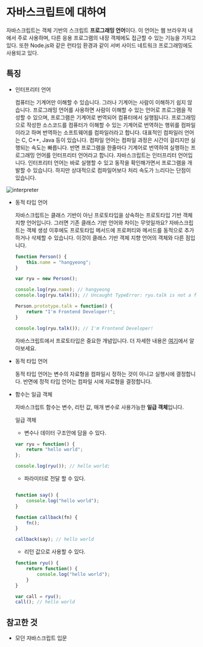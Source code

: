 # 자바스크립트에 대하여

자바스크립트는 객체 기반의 스크립트 **프로그래밍 언어**이다. 이 언어는 웹 브라우저 내에서 주로 사용하며, 다른 응용 프로그램의 내장 객체에도 접근할 수 있는 기능을 가지고 있다. 또한 Node.js와 같은 런타임 환경과 같이 서버 사이드 네트워크 프로그래밍에도 사용되고 있다.

## 특징

- 인터프리터 언어

    컴퓨터는 기계어만 이해할 수 있습니다. 그러나 기계어는 사람이 이해하기 쉽지 않습니다. 프로그래밍 언어를 사용하면 사람이 이해할 수 있는 언어로 프로그램을 작성할 수 있으며, 프로그램은 기계어로 번역되어 컴퓨터에서 실행됩니다. 프로그래밍으로 작성한 소스코드를 컴퓨터가 이해할 수 있는 기계어로 번역하는 행위를 컴파일이라고 하며 번역하는 소프트웨어를 컴파일러라고 합니다. 대표적인 컴파일러 언어는 C, C++, Java 등이 있습니다. 컴파일 언어는 컴파일 과정은 시간이 걸리지만 실행되는 속도는 빠릅니다. 반면 프로그램을 한줄마다 기계어로 번역하여 실행하는 프로그래밍 언어를 인터프리터 언어라고 합니다. 자바스크립트는 인터프리터 언어입니다. 인터프리터 언어는 바로 실행할 수 있고 동작을 확인해가면서 프로그램을 개발할 수 있습니다. 하지만 상대적으로 컴파일어보다 처리 속도가 느리다는 단점이 있습니다.

![interpreter](https://user-images.githubusercontent.com/27342882/45023798-54c8b480-b072-11e8-84d1-2bda1daeb526.JPG)

- 동적 타입 언어

    자바스크립트는 클래스 기반이 아닌 프로토타입을 상속하는 프로토타입 기반 객체 지향 언어입니다. 그러면 기존 클래스 기반 언어와 차이는 무엇일까요? 자바스크립트는 객체 생성 이후에도 프로토타입 메서드에 프로퍼티와 메서드를 동적으로 추가하거나 삭제할 수 있습니다. 이것이 클래스 기반 객체 지향 언어의 객체와 다른 점입니다.

    ```javascript
    function Person() {
        this.name = "hangyeong";
    }

    var ryu = new Person();

    console.log(ryu.name); // hangyeong
    console.log(ryu.talk()); // Uncaught TypeError: ryu.talk is not a function

    Person.prototype.talk = function() {
        return "I'm Frontend Developer!";
    }

    console.log(ryu.talk()); // I'm Frontend Developer!
    ```

    자바스크립트에서 프로토타입은 중요한 개념입니다. 더 자세한 내용은 [여기]()에서 알아보세요.

- 동적 타입 언어

    동적 타입 언어는 변수의 자료형을 컴파일시 정하는 것이 아니고 실행시에 결정합니다. 반면에 정적 타입 언어는 컴파일 시에 자료형을 결정합니다.

- 함수는 일급 객체

    자바스크립트 함수는 변수, 리턴 값, 매개 변수로 사용가능한 **일급 객체**입니다.

    일급 객체

    - 변수나 데이터 구조안에 담을 수 있다.

    ```javascript
    var ryu = function() {
        return "hello world";
    };

    console.log(ryu()); // hello world;
    ```
    - 파라미터로 전달 할 수 있다.
    ```javascript

    function say() {
        console.log("hello world");
    }

    function callback(fn) {
        fn();
    }

    callback(say); // hello world
    ```
    - 리턴 값으로 사용할 수 있다.
    ```javascript
    function ryu() {
        return function() {
            console.log("hello world");
        }
    }

    var call = ryu();
    call(); // hello world
    ```

## 참고한 것

- 모던 자바스크립트 입문